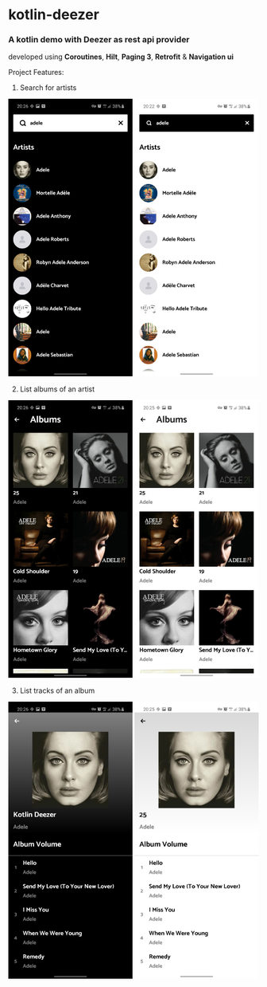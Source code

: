 # kotlin-deezer
<h3>A kotlin demo with Deezer as rest api provider</h3>

developed using <strong>Coroutines</strong>, <strong>Hilt</strong>, <strong>Paging 3</strong>, <strong>Retrofit</strong> & <strong>Navigation ui</strong>


Project Features:

1. Search for artists

<img src="screenshots/search_dark.jpg" width="250" /> <img src="screenshots/search_light.jpg" width="250" />

2. List albums of an artist

<img src="screenshots/albums_dark.jpg" width="250" /> <img src="screenshots/albums_light.jpg" width="250" />

3. List tracks of an album

<img src="screenshots/tracks_dark.jpg" width="250" /> <img src="screenshots/tracks_light.jpg" width="250" />
